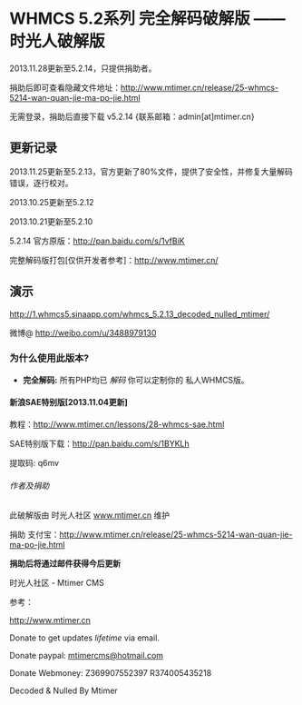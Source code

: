 <h1>WHMCS 5.2系列 完全解码破解版 —— 时光人破解版</h1>

2013.11.28更新至5.2.14，只提供捐助者。

捐助后即可查看隐藏文件地址：http://www.mtimer.cn/release/25-whmcs-5214-wan-quan-jie-ma-po-jie.html 

无需登录，捐助后直接下载 v5.2.14 {联系邮箱：admin[at]mtimer.cn}


<h2>更新记录</h2>

2013.11.25更新至5.2.13，官方更新了80%文件，提供了安全性，并修复大量解码错误，逐行校对。

2013.10.25更新至5.2.12

2013.10.21更新至5.2.10

5.2.14 官方原版：http://pan.baidu.com/s/1vfBiK

完整解码版打包[仅供开发者参考]：http://www.mtimer.cn/



<h2>演示</h2>

http://1.whmcs5.sinaapp.com/whmcs_5.2.13_decoded_nulled_mtimer/

微博@ http://weibo.com/u/3488979130

<h3>为什么使用此版本?</h3>

<ul>
<li>
<strong>完全解码:</strong> 所有PHP均已 <em>解码</em> 你可以定制你的 私人WHMCS版。</li>
</ul>

<h4>新浪SAE特别版[2013.11.04更新]</h4>

教程：http://www.mtimer.cn/lessons/28-whmcs-sae.html

SAE特别版下载：http://pan.baidu.com/s/1BYKLh

提取码: q6mv


<h6>作者及捐助</h6>

此破解版由 时光人社区 www.mtimer.cn 维护

捐助 支付宝：http://www.mtimer.cn/release/25-whmcs-5214-wan-quan-jie-ma-po-jie.html 

<strong>捐助后将通过邮件获得今后更新</strong>

时光人社区 - Mtimer CMS

参考：

http://www.mtimer.cn


Donate to get updates *lifetime* via email.

Donate paypal: mtimercms@hotmail.com 

Donate Webmoney: Z369907552397  R374005435218

Decoded & Nulled By Mtimer